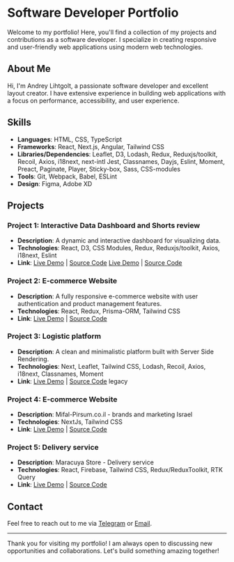# Software Developer Portfolio

Welcome to my portfolio! Here, you'll find a collection of my projects and contributions as a software developer. I specialize in creating responsive and user-friendly web applications using modern web technologies.

## About Me

Hi, I'm Andrey Lihtgolt, a passionate software developer and excellent layout creator. I have extensive experience in building web applications with a focus on performance, accessibility, and user experience.

## Skills

- **Languages**: HTML, CSS, TypeScript
- **Frameworks**: React, Next.js, Angular, Tailwind CSS
- **Libraries/Dependencies**: Leaflet, D3, Lodash, Redux, Reduxjs/toolkit, Recoil, Axios, i18next, next-intl Jest, Classnames, Dayjs, Eslint, Moment, Preact, Paginate, Player, Sticky-box, Sass, CSS-modules
- **Tools**: Git, Webpack, Babel, ESLint
- **Design**: Figma, Adobe XD

## Projects

### Project 1: Interactive Data Dashboard and Shorts review
- **Description**: A dynamic and interactive dashboard for visualizing data.
- **Technologies**: React, D3, CSS Modules, Redux, Reduxjs/toolkit, Axios, i18next, Eslint
- **Link**: [Live Demo](https://platform.smrtstats.com/) | [Source Code](https://github.com/BytesHouse/smrt-stats-platform) 
            [Live Demo](https://smrtstats.com/shorts) | [Source Code](https://github.com/BytesHouse/smrt-stats-shorts)

### Project 2: E-commerce Website
- **Description**: A fully responsive e-commerce website with user authentication and product management features.
- **Technologies**: React, Redux, Prisma-ORM, Tailwind CSS 
- **Link**: [Live Demo](https://parallelswears.com/en) | [Source Code](https://github.com/BytesHouse/parallels)

### Project 3: Logistic platform
- **Description**: A clean and minimalistic platform built with Server Side Rendering.
- **Technologies**: Next, Leaflet, Tailwind CSS, Lodash, Recoil, Axios, i18next, Classnames, Moment
- **Link**: [Live Demo](https://qoobus.com/ru) | [Source Code](https://github.com/BytesHouse/Legacy_project_1) legacy

### Project 4: E-commerce Website
- **Description**: Mifal-Pirsum.co.il - brands and marketing Israel
- **Technologies**: NextJs, Tailwind CSS
- **Link**: [Live Demo](https://staging-mifal-pirsum.netlify.app/) | [Source Code](https://github.com/BytesHouse/mifal-pirsum-next)

### Project 5: Delivery service
- **Description**: Maracuya Store - Delivery service 
- **Technologies**: React, Firebase, Tailwind CSS, Redux/ReduxToolkit, RTK Query
- **Link**: [Live Demo](https://maracuya.store/) | [Source Code](https://github.com/BytesHouse/passion)

## Contact

Feel free to reach out to me via [Telegram](https://t.me/andrewlightgold) or [Email](mailto:a.lihtgolt@gmail.com).

---

Thank you for visiting my portfolio! I am always open to discussing new opportunities and collaborations. Let's build something amazing together!
